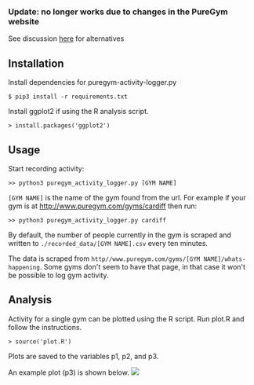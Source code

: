 ### Update: no longer works due to changes in the PureGym website

See discussion [here](https://github.com/4iar/puregym-activity/issues/1) for alternatives

## Installation

Install dependencies for puregym-activity-logger.py
```
$ pip3 install -r requirements.txt
```

Install ggplot2 if using the R analysis script.
```
> install.packages('ggplot2')
```


## Usage

Start recording activity:
```
>> python3 puregym_activity_logger.py [GYM NAME]
```

`[GYM NAME]` is the name of the gym found from the url. For example if your gym is at http://www.puregym.com/gyms/cardiff then run:
```
>> python3 puregym_activity_logger.py cardiff
```


By default, the number of people currently in the gym is scraped and written to `./recorded_data/[GYM NAME].csv` every ten minutes.

The data is scraped from `http//www.puregym.com/gyms/[GYM NAME]/whats-happening`. Some gyms don't seem to have that page, in that case it won't be possible to log gym activity.

## Analysis

Activity for a single gym can be plotted using the R script. Run plot.R and follow the instructions. 
```
> source('plot.R')
```
Plots are saved to the variables p1, p2, and p3. 


An example plot (p3) is shown below.
![](https://raw.githubusercontent.com/4iar/puregym-activity-logger/master/examples/example1.png)













